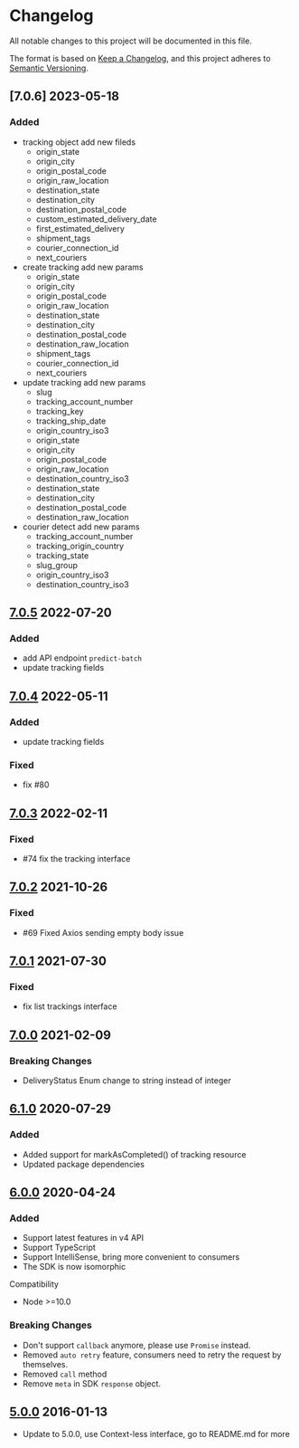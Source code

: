 # Changelog
All notable changes to this project will be documented in this file.

The format is based on [Keep a Changelog](https://keepachangelog.com/en/1.0.0/),
and this project adheres to [Semantic Versioning](https://semver.org/spec/v2.0.0.html).

## [7.0.6] 2023-05-18
### Added
- tracking object add new fileds
  - origin_state
  - origin_city
  - origin_postal_code
  - origin_raw_location
  - destination_state
  - destination_city
  - destination_postal_code
  - custom_estimated_delivery_date
  - first_estimated_delivery
  - shipment_tags
  - courier_connection_id
  - next_couriers
- create tracking add new params
  - origin_state
  - origin_city
  - origin_postal_code
  - origin_raw_location
  - destination_state
  - destination_city
  - destination_postal_code
  - destination_raw_location
  - shipment_tags
  - courier_connection_id
  - next_couriers
- update tracking add new params
  - slug
  - tracking_account_number
  - tracking_key
  - tracking_ship_date
  - origin_country_iso3
  - origin_state
  - origin_city
  - origin_postal_code
  - origin_raw_location
  - destination_country_iso3
  - destination_state
  - destination_city
  - destination_postal_code
  - destination_raw_location
- courier detect add new params
  - tracking_account_number
  - tracking_origin_country
  - tracking_state
  - slug_group
  - origin_country_iso3
  - destination_country_iso3

## [7.0.5] 2022-07-20
### Added
- add API endpoint `predict-batch` 
- update tracking fields 

## [7.0.4] 2022-05-11
### Added
- update tracking fields
### Fixed
- fix #80

## [7.0.3] 2022-02-11
### Fixed
- #74 fix the tracking interface

## [7.0.2] 2021-10-26
### Fixed
- #69 Fixed Axios sending empty body issue

## [7.0.1] 2021-07-30
### Fixed
- fix list trackings interface

## [7.0.0] 2021-02-09
### Breaking Changes
- DeliveryStatus Enum change to string instead of integer

## [6.1.0] 2020-07-29
### Added
- Added support for markAsCompleted() of tracking resource
- Updated package dependencies

## [6.0.0] 2020-04-24
### Added
- Support latest features in v4 API
- Support TypeScript
- Support IntelliSense, bring more convenient to consumers
- The SDK is now isomorphic

Compatibility
- Node >=10.0

### Breaking Changes
- Don't support `callback` anymore, please use `Promise` instead.
- Removed `auto retry` feature, consumers need to retry the request by themselves.
- Removed `call` method
- Remove `meta` in SDK `response` object.

## [5.0.0] 2016-01-13
- Update to 5.0.0, use Context-less interface, go to README.md for more

[7.0.5]: https://github.com/AfterShip/aftership-sdk-nodejs/compare/7.0.4...7.0.5
[7.0.4]: https://github.com/AfterShip/aftership-sdk-nodejs/compare/7.0.3...7.0.4
[7.0.3]: https://github.com/AfterShip/aftership-sdk-nodejs/compare/7.0.2...7.0.3
[7.0.2]: https://github.com/AfterShip/aftership-sdk-nodejs/compare/7.0.1...7.0.2
[7.0.1]: https://github.com/AfterShip/aftership-sdk-nodejs/compare/7.0.0...7.0.1
[7.0.0]: https://github.com/AfterShip/aftership-sdk-nodejs/compare/6.1.0...7.0.0
[6.1.0]: https://github.com/AfterShip/aftership-sdk-nodejs/compare/6.0.0...6.1.0
[6.0.0]: https://github.com/AfterShip/aftership-sdk-nodejs/compare/5.0.0...6.0.0
[5.0.0]: https://github.com/AfterShip/aftership-sdk-nodejs/releases/tag/5.0.0